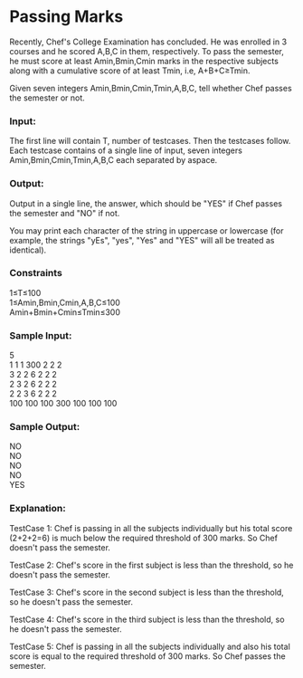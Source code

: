# Passing Marks

Recently, Chef's College Examination has concluded. He was enrolled in 3 courses and he scored A,B,C in them, respectively. To pass the semester, he must score at least Amin,Bmin,Cmin marks in the respective subjects along with a cumulative score of at least Tmin, i.e, A+B+C≥Tmin.

Given seven integers Amin,Bmin,Cmin,Tmin,A,B,C, tell whether Chef passes the semester or not.

### Input:
The first line will contain T, number of testcases. Then the testcases follow.\
Each testcase contains of a single line of input, seven integers Amin,Bmin,Cmin,Tmin,A,B,C each separated by aspace.

### Output:
Output in a single line, the answer, which should be "YES" if Chef passes the semester and "NO" if not.

You may print each character of the string in uppercase or lowercase (for example, the strings "yEs", "yes", "Yes" and "YES" will all be treated as identical).

### Constraints
1≤T≤100\
1≤Amin,Bmin,Cmin,A,B,C≤100\
Amin+Bmin+Cmin≤Tmin≤300

### Sample Input:
5\
1 1 1 300 2 2 2\
3 2 2 6 2 2 2\
2 3 2 6 2 2 2\
2 2 3 6 2 2 2\
100 100 100 300 100 100 100

### Sample Output:
NO\
NO\
NO\
NO\
YES

### Explanation:
TestCase 1: Chef is passing in all the subjects individually but his total score (2+2+2=6) is much below the required threshold of 300 marks. So Chef doesn't pass the semester.

TestCase 2: Chef's score in the first subject is less than the threshold, so he doesn't pass the semester.

TestCase 3: Chef's score in the second subject is less than the threshold, so he doesn't pass the semester.

TestCase 4: Chef's score in the third subject is less than the threshold, so he doesn't pass the semester.

TestCase 5: Chef is passing in all the subjects individually and also his total score is equal to the required threshold of 300 marks. So Chef passes the semester.

